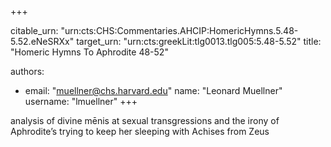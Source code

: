 +++


citable_urn: "urn:cts:CHS:Commentaries.AHCIP:HomericHymns.5.48-5.52.eNeSRXx"
target_urn: "urn:cts:greekLit:tlg0013.tlg005:5.48-5.52"
title: "Homeric Hymns To Aphrodite 48-52"

authors:
- email: "muellner@chs.harvard.edu"
  name: "Leonard Muellner"
  username: "lmuellner"
+++

<p>analysis of divine mēnis at sexual transgressions and the irony of Aphrodite’s trying to keep her sleeping with Achises from Zeus</p>